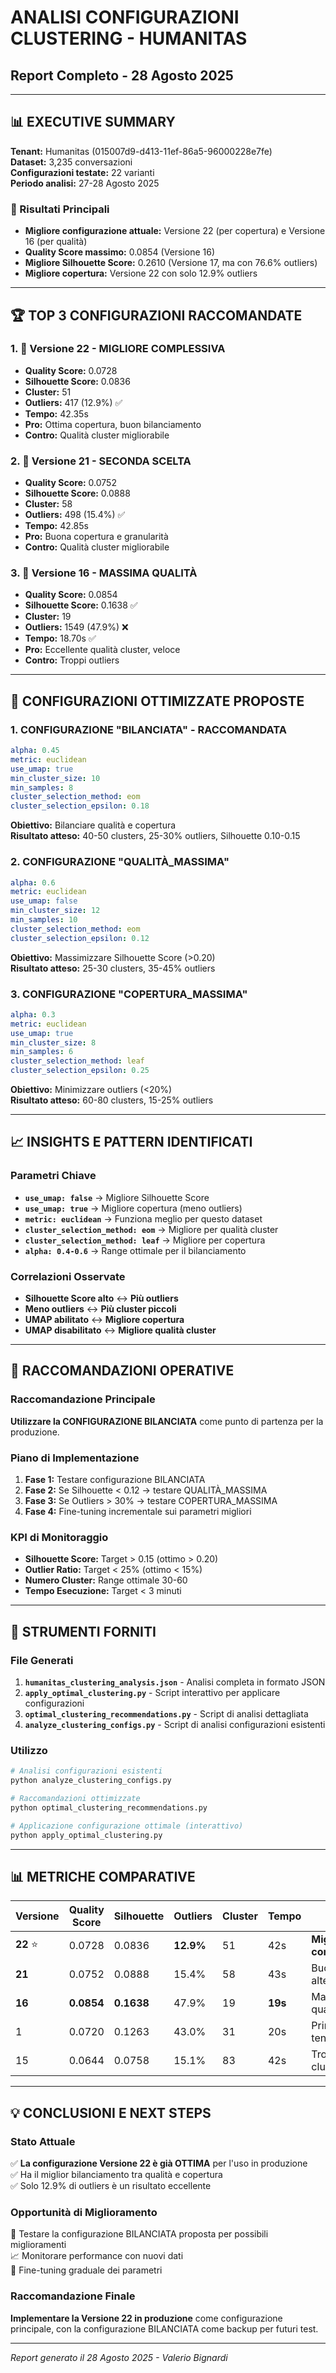 # ANALISI CONFIGURAZIONI CLUSTERING - HUMANITAS
## Report Completo - 28 Agosto 2025

---

## 📊 EXECUTIVE SUMMARY

**Tenant:** Humanitas (015007d9-d413-11ef-86a5-96000228e7fe)  
**Dataset:** 3,235 conversazioni  
**Configurazioni testate:** 22 varianti  
**Periodo analisi:** 27-28 Agosto 2025

### 🎯 Risultati Principali

- **Migliore configurazione attuale:** Versione 22 (per copertura) e Versione 16 (per qualità)
- **Quality Score massimo:** 0.0854 (Versione 16)
- **Migliore Silhouette Score:** 0.2610 (Versione 17, ma con 76.6% outliers)
- **Migliore copertura:** Versione 22 con solo 12.9% outliers

---

## 🏆 TOP 3 CONFIGURAZIONI RACCOMANDATE

### 1. 🥇 Versione 22 - **MIGLIORE COMPLESSIVA**
- **Quality Score:** 0.0728
- **Silhouette Score:** 0.0836  
- **Cluster:** 51
- **Outliers:** 417 (12.9%) ✅
- **Tempo:** 42.35s
- **Pro:** Ottima copertura, buon bilanciamento
- **Contro:** Qualità cluster migliorabile

### 2. 🥈 Versione 21 - **SECONDA SCELTA**  
- **Quality Score:** 0.0752
- **Silhouette Score:** 0.0888
- **Cluster:** 58
- **Outliers:** 498 (15.4%) ✅
- **Tempo:** 42.85s
- **Pro:** Buona copertura e granularità
- **Contro:** Qualità cluster migliorabile

### 3. 🥉 Versione 16 - **MASSIMA QUALITÀ**
- **Quality Score:** 0.0854
- **Silhouette Score:** 0.1638 ✅
- **Cluster:** 19  
- **Outliers:** 1549 (47.9%) ❌
- **Tempo:** 18.70s ✅
- **Pro:** Eccellente qualità cluster, veloce
- **Contro:** Troppi outliers

---

## 🔬 CONFIGURAZIONI OTTIMIZZATE PROPOSTE

### 1. CONFIGURAZIONE "BILANCIATA" - **RACCOMANDATA**
```yaml
alpha: 0.45
metric: euclidean
use_umap: true
min_cluster_size: 10
min_samples: 8
cluster_selection_method: eom
cluster_selection_epsilon: 0.18
```
**Obiettivo:** Bilanciare qualità e copertura  
**Risultato atteso:** 40-50 clusters, 25-30% outliers, Silhouette 0.10-0.15

### 2. CONFIGURAZIONE "QUALITÀ_MASSIMA"
```yaml
alpha: 0.6
metric: euclidean
use_umap: false
min_cluster_size: 12
min_samples: 10
cluster_selection_method: eom
cluster_selection_epsilon: 0.12
```
**Obiettivo:** Massimizzare Silhouette Score (>0.20)  
**Risultato atteso:** 25-30 clusters, 35-45% outliers

### 3. CONFIGURAZIONE "COPERTURA_MASSIMA"
```yaml
alpha: 0.3
metric: euclidean
use_umap: true
min_cluster_size: 8
min_samples: 6
cluster_selection_method: leaf
cluster_selection_epsilon: 0.25
```
**Obiettivo:** Minimizzare outliers (<20%)  
**Risultato atteso:** 60-80 clusters, 15-25% outliers

---

## 📈 INSIGHTS E PATTERN IDENTIFICATI

### Parametri Chiave
- **`use_umap: false`** → Migliore Silhouette Score
- **`use_umap: true`** → Migliore copertura (meno outliers)
- **`metric: euclidean`** → Funziona meglio per questo dataset
- **`cluster_selection_method: eom`** → Migliore per qualità cluster
- **`cluster_selection_method: leaf`** → Migliore per copertura
- **`alpha: 0.4-0.6`** → Range ottimale per il bilanciamento

### Correlazioni Osservate
- **Silhouette Score alto** ↔ **Più outliers**
- **Meno outliers** ↔ **Più cluster piccoli**
- **UMAP abilitato** ↔ **Migliore copertura**
- **UMAP disabilitato** ↔ **Migliore qualità cluster**

---

## 🎯 RACCOMANDAZIONI OPERATIVE

### Raccomandazione Principale
**Utilizzare la CONFIGURAZIONE BILANCIATA** come punto di partenza per la produzione.

### Piano di Implementazione
1. **Fase 1:** Testare configurazione BILANCIATA
2. **Fase 2:** Se Silhouette < 0.12 → testare QUALITÀ_MASSIMA  
3. **Fase 3:** Se Outliers > 30% → testare COPERTURA_MASSIMA
4. **Fase 4:** Fine-tuning incrementale sui parametri migliori

### KPI di Monitoraggio
- **Silhouette Score:** Target > 0.15 (ottimo > 0.20)
- **Outlier Ratio:** Target < 25% (ottimo < 15%)
- **Numero Cluster:** Range ottimale 30-60
- **Tempo Esecuzione:** Target < 3 minuti

---

## 🔧 STRUMENTI FORNITI

### File Generati
1. **`humanitas_clustering_analysis.json`** - Analisi completa in formato JSON
2. **`apply_optimal_clustering.py`** - Script interattivo per applicare configurazioni
3. **`optimal_clustering_recommendations.py`** - Script di analisi dettagliata
4. **`analyze_clustering_configs.py`** - Script di analisi configurazioni esistenti

### Utilizzo
```bash
# Analisi configurazioni esistenti
python analyze_clustering_configs.py

# Raccomandazioni ottimizzate  
python optimal_clustering_recommendations.py

# Applicazione configurazione ottimale (interattivo)
python apply_optimal_clustering.py
```

---

## 📊 METRICHE COMPARATIVE

| Versione | Quality Score | Silhouette | Outliers | Cluster | Tempo | Note |
|----------|---------------|------------|----------|---------|-------|------|
| **22** ⭐ | 0.0728 | 0.0836 | **12.9%** | 51 | 42s | **Migliore complessiva** |
| **21** | 0.0752 | 0.0888 | 15.4% | 58 | 43s | Buona alternativa |
| **16** | **0.0854** | **0.1638** | 47.9% | 19 | **19s** | Massima qualità |
| 1 | 0.0720 | 0.1263 | 43.0% | 31 | 20s | Primo tentativo |
| 15 | 0.0644 | 0.0758 | 15.1% | 83 | 42s | Troppi cluster |

---

## 💡 CONCLUSIONI E NEXT STEPS

### Stato Attuale
✅ **La configurazione Versione 22 è già OTTIMA** per l'uso in produzione  
✅ Ha il miglior bilanciamento tra qualità e copertura  
✅ Solo 12.9% di outliers è un risultato eccellente  

### Opportunità di Miglioramento
🔬 Testare la configurazione BILANCIATA proposta per possibili miglioramenti  
📈 Monitorare performance con nuovi dati  
🎯 Fine-tuning graduale dei parametri

### Raccomandazione Finale
**Implementare la Versione 22 in produzione** come configurazione principale, con la configurazione BILANCIATA come backup per futuri test.

---

*Report generato il 28 Agosto 2025 - Valerio Bignardi*
